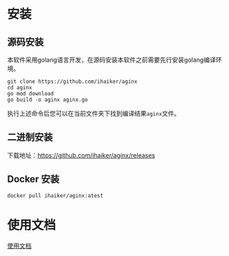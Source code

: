 # 安装

## 源码安装

本软件采用golang语言开发，在源码安装本软件之前需要先行安装golang编译环境。

```shell script
git clone https://github.com/ihaiker/aginx
cd aginx 
go mod download
go build -o aginx aginx.go
```
执行上述命令后您可以在当前文件夹下找到编译结果`aginx`文件。

## 二进制安装

下载地址：https://github.com/ihaiker/aginx/releases

## Docker 安装

```shell script
docker pull ihaiker/aginx:atest
```

# 使用文档
[使用文档](./USAGE.MD)